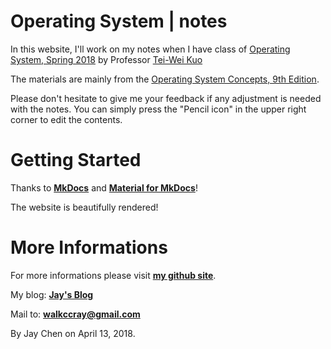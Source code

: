 # Operating System | notes

In this website, I'll work on my notes when I have class of [Operating System, Spring 2018](http://newslab.csie.ntu.edu.tw/course/OS2018/index.php) by Professor [Tei-Wei Kuo](https://www.csie.ntu.edu.tw/~ktw/eng-index.htm)

The materials are mainly from the [Operating System Concepts, 9th Edition](https://www.amazon.com/Operating-System-Concepts-Abraham-Silberschatz-ebook/dp/B00APSZCEQ).

Please don't hesitate to give me your feedback if any adjustment is needed with the notes. You can simply press the "Pencil icon" in the upper right corner to edit the contents.

# Getting Started

Thanks to [**MkDocs**](http://www.mkdocs.org/) and [**Material for MkDocs**](https://squidfunk.github.io/mkdocs-material/)! 

The website is beautifully rendered!

# More Informations

For more informations please visit [**my github site**](https://github.com/walkccc).

My blog: [**Jay's Blog**](https://walkccc.github.io)

Mail to: [**walkccray@gmail.com**](mailto:walkccray@gmail.com)

By Jay Chen on April 13, 2018.
